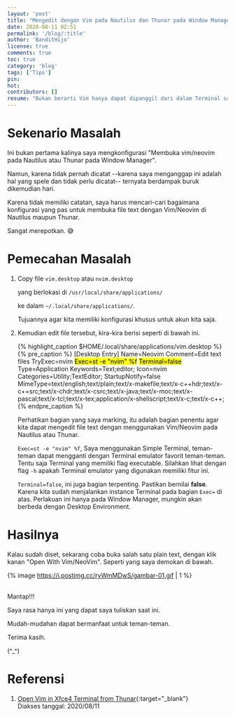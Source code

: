 ```yaml
---
layout: 'post'
title: "Mengedit dengan Vim pada Nautilus dan Thunar pada Window Manager"
date: 2020-08-11 02:51
permalink: '/blog/:title'
author: 'BanditHijo'
license: true
comments: true
toc: true
category: 'blog'
tags: ['Tips']
pin:
hot:
contributors: []
resume: "Bukan berarti Vim hanya dapat dipanggil dari dalam Terminal saja. Tapi Vim juga dapat dipanggil untuk melakukan 'Open with...' dari dalam File Manager GUI seperti Nautilus dan Thunar."
---
```


# Sekenario Masalah

Ini bukan pertama kalinya saya mengkonfigurasi "Membuka vim/neovim pada Nautilus atau Thunar pada Window Manager".

Namun, karena tidak pernah dicatat --karena saya menganggap ini adalah hal yang spele dan tidak perlu dicatat-- ternyata berdampak buruk dikemudian hari.

Karena tidak memiliki catatan, saya harus mencari-cari bagaimana konfigurasi yang pas untuk membuka file text dengan Vim/Neovim di Nautilus maupun Thunar.

Sangat merepotkan. 😅

# Pemecahan Masalah

1. Copy file `vim.desktop` atau `nvim.desktop`

   yang berlokasi di `/usr/local/share/applications/`

   ke dalam `~/.local/share/applications/`.

   Tujuannya agar kita memiliki konfigurasi khusus untuk akun kita saja.

2. Kemudian edit file tersebut, kira-kira berisi seperti di bawah ini.

   {% highlight_caption $HOME/.local/share/applications/vim.desktop %}
   {% pre_caption %}
[Desktop Entry]
Name=Neovim
Comment=Edit text files
TryExec=nvim
<mark>Exec=st -e "nvim" %f</mark>
<mark>Terminal=false</mark>
Type=Application
Keywords=Text;editor;
Icon=nvim
Categories=Utility;TextEditor;
StartupNotify=false
MimeType=text/english;text/plain;text/x-makefile;text/x-c++hdr;text/x-c++src;text/x-chdr;text/x-csrc;text/x-java;text/x-moc;text/x-pascal;text/x-tcl;text/x-tex;application/x-shellscript;text/x-c;text/x-c++;
{% endpre_caption %}

   Perhatikan bagian yang saya marking, itu adalah bagian penentu agar kita dapat mengedit file text dengan menggunakan Vim/Neovim pada Nautilus atau Thunar.

   `Exec=st -e "nvim" %f`, Saya menggunakan Simple Terminal, teman-teman dapat mengganti dengan Terminal emulator favorit teman-teman. Tentu saja Terminal yang memiliki flag executable. Silahkan lihat dengan flag `-h` apakah Terminal emulator yang digunakan memiliki fitur ini.

   `Terminal=false`, ini juga bagian terpenting. Pastikan bernilai **false**. Karena kita sudah menjalankan instance Terminal pada bagian `Exec=` di atas. Perlakuan ini hanya pada Window Manager, mungkin akan berbeda dengan Desktop Environment.

# Hasilnya

Kalau sudah diset, sekarang coba buka salah satu plain text, dengan klik kanan "Open With Vim/NeoVim". Seperti yang saya demokan di bawah.

{% image https://i.postimg.cc/ryWmMDwS/gambar-01.gif | 1 %}




<br>
Mantap!!!

Saya rasa hanya ini yang dapat saya tuliskan saat ini.

Mudah-mudahan dapat bermanfaat untuk teman-teman.

Terima kasih.

(^_^)








# Referensi

1. [Open Vim in Xfce4 Terminal from Thunar](https://askubuntu.com/a/789541/777616){:target="_blank"}
<br>Diakses tanggal: 2020/08/11
